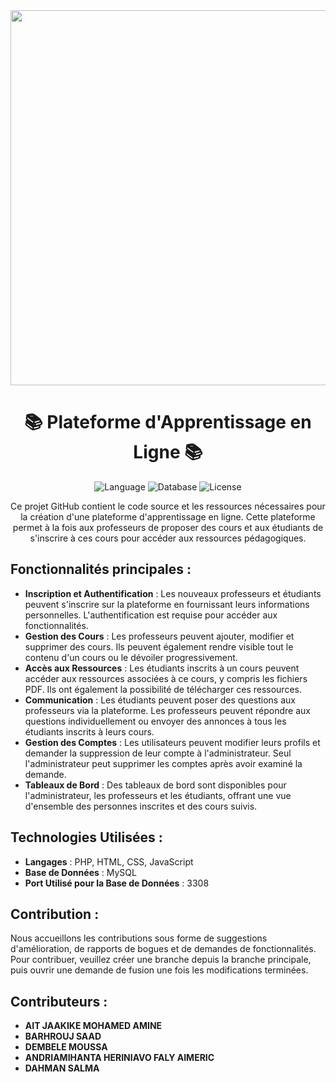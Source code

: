 <div align="center">
  <img src="![image](https://github.com/MohamedAmineAitJaakike/E-LearningPlatform/assets/156606560/1d2b94a2-0bf1-4dad-a4aa-b4f26c164903)
" width="600"/>
  <h1>📚 Plateforme d'Apprentissage en Ligne 📚</h1>
  <p>
    <img src="https://img.shields.io/badge/Language-PHP%2C%20HTML%2C%20CSS%2C%20JavaScript-blue" alt="Language">
    <img src="https://img.shields.io/badge/Database-MySQL-yellow" alt="Database">
    <img src="https://img.shields.io/github/license/votre-nom/plateforme-apprentissage-en-ligne" alt="License">
  </p>
  <p>Ce projet GitHub contient le code source et les ressources nécessaires pour la création d'une plateforme d'apprentissage en ligne. Cette plateforme permet à la fois aux professeurs de proposer des cours et aux étudiants de s'inscrire à ces cours pour accéder aux ressources pédagogiques.</p>
</div>

## Fonctionnalités principales :

- **Inscription et Authentification** : Les nouveaux professeurs et étudiants peuvent s'inscrire sur la plateforme en fournissant leurs informations personnelles. L'authentification est requise pour accéder aux fonctionnalités.
- **Gestion des Cours** : Les professeurs peuvent ajouter, modifier et supprimer des cours. Ils peuvent également rendre visible tout le contenu d'un cours ou le dévoiler progressivement.
- **Accès aux Ressources** : Les étudiants inscrits à un cours peuvent accéder aux ressources associées à ce cours, y compris les fichiers PDF. Ils ont également la possibilité de télécharger ces ressources.
- **Communication** : Les étudiants peuvent poser des questions aux professeurs via la plateforme. Les professeurs peuvent répondre aux questions individuellement ou envoyer des annonces à tous les étudiants inscrits à leurs cours.
- **Gestion des Comptes** : Les utilisateurs peuvent modifier leurs profils et demander la suppression de leur compte à l'administrateur. Seul l'administrateur peut supprimer les comptes après avoir examiné la demande.
- **Tableaux de Bord** : Des tableaux de bord sont disponibles pour l'administrateur, les professeurs et les étudiants, offrant une vue d'ensemble des personnes inscrites et des cours suivis.

## Technologies Utilisées :

- **Langages** : PHP, HTML, CSS, JavaScript 
- **Base de Données** : MySQL
- **Port Utilisé pour la Base de Données** : 3308

## Contribution :

Nous accueillons les contributions sous forme de suggestions d'amélioration, de rapports de bogues et de demandes de fonctionnalités. Pour contribuer, veuillez créer une branche depuis la branche principale, puis ouvrir une demande de fusion une fois les modifications terminées.

## Contributeurs :

- **AIT JAAKIKE MOHAMED AMINE**
- **BARHROUJ SAAD**
- **DEMBELE MOUSSA**
- **ANDRIAMIHANTA HERINIAVO FALY AIMERIC**
- **DAHMAN SALMA**
